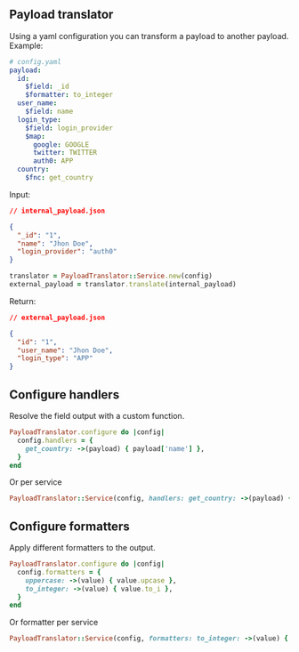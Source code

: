 ## Payload translator

Using a yaml configuration you can transform a payload to another payload.
Example:

```yaml
# config.yaml
payload:
  id:
    $field: _id
    $formatter: to_integer
  user_name:
    $field: name
  login_type:
    $field: login_provider
    $map:
      google: GOOGLE
      twitter: TWITTER
      auth0: APP
  country:
    $fnc: get_country
```

Input:

```json
// internal_payload.json

{
  "_id": "1",
  "name": "Jhon Doe",
  "login_provider": "auth0"
}
```

```ruby
translator = PayloadTranslator::Service.new(config)
external_payload = translator.translate(internal_payload)
```

Return:

```json
// external_payload.json

{
  "id": "1",
  "user_name": "Jhon Doe",
  "login_type": "APP"
}
```

## Configure handlers

Resolve the field output with a custom function.

```ruby
PayloadTranslator.configure do |config|
  config.handlers = {
    get_country: ->(payload) { payload['name'] },
  }
end
```

Or per service

```ruby
PayloadTranslator::Service(config, handlers: get_country: ->(payload) { payload['name'] })
```

## Configure formatters

Apply different formatters to the output.

```ruby
PayloadTranslator.configure do |config|
  config.formatters = {
    uppercase: ->(value) { value.upcase },
    to_integer: ->(value) { value.to_i },
  }
end
```

Or formatter per service

```ruby
PayloadTranslator::Service(config, formatters: to_integer: ->(value) { value.to_i })
```
